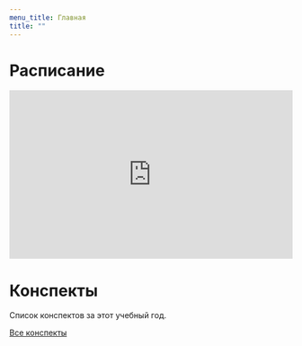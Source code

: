 ```yaml
---
menu_title: Главная
title: ""
---
```

# Расписание

<iframe src="https://calendar.google.com/calendar/embed?showTitle=0&amp;showNav=0&amp;showDate=0&amp;showPrint=0&amp;showTabs=0&amp;showCalendars=0&amp;showTz=0&amp;mode=AGENDA&amp;height=300&amp;wkst=2&amp;bgcolor=%23ffffff&amp;src=cijps4dd37nh36sd4pctbt5m9k%40group.calendar.google.com&amp;color=%235A6986&amp;ctz=Asia%2FYekaterinburg" style="border-width:0" width="100%" height="300" frameborder="0" scrolling="no"></iframe>

# Конспекты

Список конспектов за этот учебный год.

[Все конспекты](texts/)